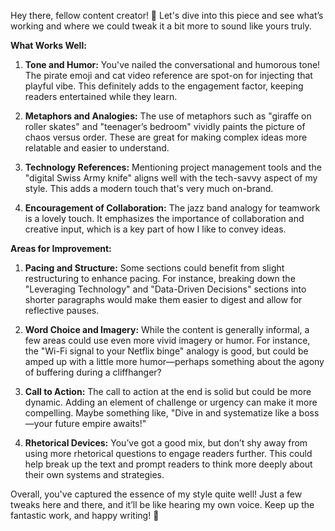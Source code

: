 Hey there, fellow content creator! 🎉 Let's dive into this piece and see what’s working and where we could tweak it a bit more to sound like yours truly.

**What Works Well:**

1. **Tone and Humor:** You've nailed the conversational and humorous tone! The pirate emoji and cat video reference are spot-on for injecting that playful vibe. This definitely adds to the engagement factor, keeping readers entertained while they learn.

2. **Metaphors and Analogies:** The use of metaphors such as "giraffe on roller skates" and "teenager’s bedroom" vividly paints the picture of chaos versus order. These are great for making complex ideas more relatable and easier to understand.

3. **Technology References:** Mentioning project management tools and the "digital Swiss Army knife" aligns well with the tech-savvy aspect of my style. This adds a modern touch that's very much on-brand.

4. **Encouragement of Collaboration:** The jazz band analogy for teamwork is a lovely touch. It emphasizes the importance of collaboration and creative input, which is a key part of how I like to convey ideas.

**Areas for Improvement:**

1. **Pacing and Structure:** Some sections could benefit from slight restructuring to enhance pacing. For instance, breaking down the "Leveraging Technology" and "Data-Driven Decisions" sections into shorter paragraphs would make them easier to digest and allow for reflective pauses.

2. **Word Choice and Imagery:** While the content is generally informal, a few areas could use even more vivid imagery or humor. For instance, the "Wi-Fi signal to your Netflix binge" analogy is good, but could be amped up with a little more humor—perhaps something about the agony of buffering during a cliffhanger?

3. **Call to Action:** The call to action at the end is solid but could be more dynamic. Adding an element of challenge or urgency can make it more compelling. Maybe something like, "Dive in and systematize like a boss—your future empire awaits!"

4. **Rhetorical Devices:** You’ve got a good mix, but don’t shy away from using more rhetorical questions to engage readers further. This could help break up the text and prompt readers to think more deeply about their own systems and strategies.

Overall, you've captured the essence of my style quite well! Just a few tweaks here and there, and it’ll be like hearing my own voice. Keep up the fantastic work, and happy writing! 🌟